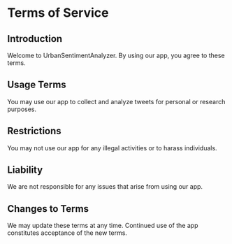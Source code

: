 # Terms of Service

## Introduction
Welcome to UrbanSentimentAnalyzer. By using our app, you agree to these terms.

## Usage Terms
You may use our app to collect and analyze tweets for personal or research purposes.

## Restrictions
You may not use our app for any illegal activities or to harass individuals.

## Liability
We are not responsible for any issues that arise from using our app.

## Changes to Terms
We may update these terms at any time. Continued use of the app constitutes acceptance of the new terms.